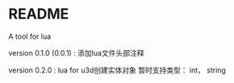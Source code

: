 # README

A tool for lua

version 0.1.0 (0.0.1) :
    添加lua文件头部注释

version 0.2.0 :
    lua for u3d创建实体对象
    暂时支持类型： int， string 